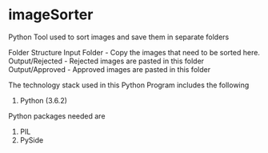 # imageSorter
Python Tool used to sort images and save them in separate folders

Folder Structure
  Input Folder - Copy the images that need to be sorted here.
  Output/Rejected - Rejected images are pasted in this folder
  Output/Approved - Approved images are pasted in this folder
  
The technology stack used in this Python Program includes the following

  1) Python (3.6.2)

Python packages needed are

  1) PIL
  2) PySide 
